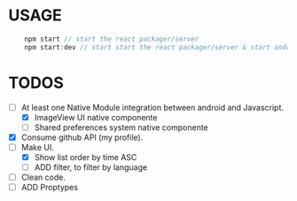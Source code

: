 # USAGE

```javascript
    npm start // start the react packager/server
    npm start:dev // start start the react packager/server & start android simulator
```

# TODOS

- [ ] At least one Native Module integration between android and Javascript.
  - [x] ImageView UI native componente
  - [ ] Shared preferences system native componente
- [x] Consume github API (my profile).
- [ ] Make UI.
  - [x] Show list order by time ASC
  - [ ] ADD filter, to filter by language
- [ ] Clean code.
- [ ] ADD Proptypes

